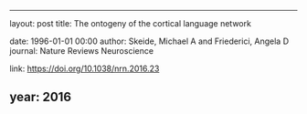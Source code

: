 ---
layout: post
title: The ontogeny of the cortical language network

date: 1996-01-01 00:00
author: Skeide, Michael A and Friederici, Angela D
journal: Nature Reviews Neuroscience

link: https://doi.org/10.1038/nrn.2016.23

year: 2016
-----